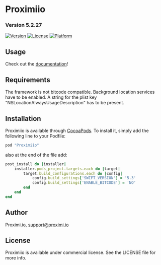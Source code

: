 # Proximiio

### Version 5.2.27


[![Version](https://img.shields.io/cocoapods/v/Proximiio.svg?style=flat)](http://cocoapods.org/pods/Proximiio)
[![License](https://img.shields.io/cocoapods/l/Proximiio.svg?style=flat)](http://cocoapods.org/pods/Proximiio)
[![Platform](https://img.shields.io/cocoapods/p/Proximiio.svg?style=flat)](http://cocoapods.org/pods/Proximiio)

## Usage

Check out the [documentation](https://proximi.io/docs/ios/)!

## Requirements

The framework is not bitcode compatible. Background location services have to be enabled. A string for the plist key "NSLocationAlwaysUsageDescription" has to be present.

## Installation

Proximiio is available through [CocoaPods](http://cocoapods.org). To install
it, simply add the following line to your Podfile:

```ruby
pod "Proximiio"
```

also at the end of the file add:

```ruby
post_install do |installer|
    installer.pods_project.targets.each do |target|
        target.build_configurations.each do |config|
            config.build_settings['SWIFT_VERSION'] = '5.3'
            config.build_settings['ENABLE_BITCODE'] = 'NO'
        end
    end
end
```

## Author

Proximi.io, support@proximi.io

## License

Proximiio is available under commercial license. See the LICENSE file for more info.
